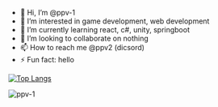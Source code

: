 - 👋 Hi, I’m @ppv-1
- 👀 I’m interested in game development, web development
- 🌱 I’m currently learning react, c#, unity, springboot
- 💞️ I’m looking to collaborate on nothing
- 📫 How to reach me @ppv2 (dicsord)
- ⚡ Fun fact: hello

[![Top Langs](https://github-readme-stats.vercel.app/api/top-langs/?username=ppv-1&theme=dracula&layout=compact)](https://github.com/ppv-1/github-readme-stats)
<p><img align="center" src="https://github-readme-streak-stats.herokuapp.com/?user=ppv-1&theme=dracula" alt="ppv-1" /></p>
<!---
ppv-1/ppv-1 is a ✨ special ✨ repository because its `README.md` (this file) appears on your GitHub profile.
You can click the Preview link to take a look at your changes.
--->
